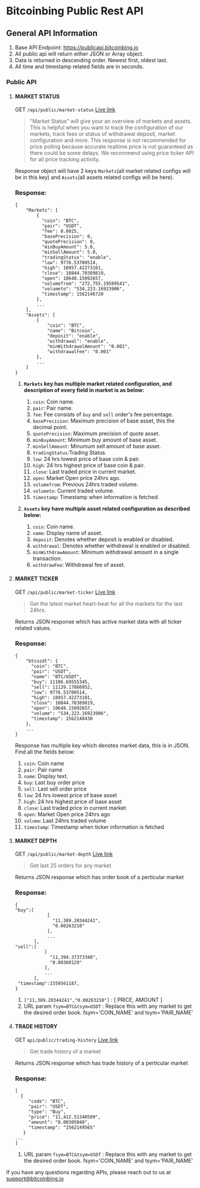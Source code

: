 # Bitcoinbing Public Rest API

## General API Information
1. Base API Endpoint: https://publicapi.bitcoinbing.io
2. All public api will return either JSON or Array object.
3. Data is returned in descending order. Newest first, oldest last.
4. All time and timestamp related fields are in seconds.

### Public API

1. #### MARKET STATUS
   GET `/api/public/market-status`  [Live link](https://publicapi.bitcoinbing.io/api/public/market-status)

    > "Market Status" will give your an overview of markets and assets. This is helpful when you want to track the configuration of our markets, track fees or status of withdrawal deposit, market configuration and more. This response is not recommended for price polling because accurate realtime price is not guaranteed as there could be some delays. We recommend using price ticker API for all price tracking activity.
    
    Response object will have 2 keys `Markets`(all market related configs will be in this key) and `Assets`(all assets related configs will be here). 
    ### Response:
    ```
    {
        "Markets": [
            {
              "coin": "BTC",
              "pair": "USDT",
              "fee": 0.0025,
              "basePrecision": 0,
              "quotePrecision": 8,
              "minBuyAmount": 5.0,
              "minSellAmount": 5.0,
              "tradingStatus": "enable",
              "low": 9776.53700514,
              "high": 10957.42273101,
              "close": 10844.70389819,
              "open": 10648.15092657,
              "volumefrom": "272,755.19589541",
              "volumeto": "534,223.16923906",             
              "timestamp": 1562146720
            },
            ...
        ],
        "Assets": [
            {
                "coin": "BTC",
                "name": "Bitcoin",
                "deposit": "enable",
                "withdrawal": "enable",
                "minWithdrawalAmount": "0.002",
                "withdrawalFee": "0.001"                
            },
            ...
        ]
    }
    ```
    
    
    1. **`Markets` key has multiple market related configuration, and description of every field in market is as below:**
    
        1. `coin`: Coin name.
        1. `pair`: Pair name.
        1. `fee`: Fee consists of `buy` and `sell` order's fee percentage.
        1. `basePrecision`: Maximum precision of base asset, this the decimal point.
        1. `quotePrecision`: Maximum  precision of quote asset.
        1. `minBuyAmount`: Minimum buy amount of base asset.
        1. `minSellAmount`: Minumum sell amount of base asset.
        1. `tradingStatus`:Trading Status.
        1. `low`: 24 hrs lowest price of base coin & pair.
        1. `high`: 24 hrs highest price of base coin & pair.
        1. `close`: Last traded price in current market.
        1. `open`: Market Open price 24hrs ago.
        1. `volumefrom`: Previous 24hrs traded volume.
        1. `volumeto`: Current traded volume.            
        1. `timestamp`: Timestamp when information is fetched.
    1. **`Assets` key have multiple asset related configuration as described below:**
    
        1. `coin`: Coin name.
        1. `name`: Display name of asset.
        1. `deposit`: Denotes whether deposit is enabled or disabled.
        1. `withdrawal`: Denotes whether withdrawal is enabled or disabled.
        1. `minWithdrawAmount`: Minimum withdrawal amount in a single transaction.
        1. `withdrawFee`: Withdrawal fee of asset.
              
        


1. #### MARKET TICKER
   GET `/api/public/market-ticker` [Live link](https://publicapi.bitcoinbing.io/api/public/market-ticker)
    > Get the latest market heart-beat for all the markets for the last 24hrs.
    
    Returns JSON response which has active market data with all ticker related values.
    ### Response:
    ```
    {
        "btcusdt": {
          "coin": "BTC",
          "pair": "USDT",
          "name": "BTC/USDT",
          "buy": 11106.69555345,
          "sell": 11139.17860952,
          "low": 9776.53700514,
          "high": 10957.42273101,
          "close": 10844.70389819,
          "open": 10648.15092657,
          "volume": "534,223.16923906",
          "timestamp": 1562148430
        },
        ...
    }
    ```
    Response has multiple key which denotes market data, this is in JSON. Find all the fields below:
    
    1. `coin`: Coin name
    1. `pair`: Pair name
    1. `name`: Display text.
    1. `buy`: Last buy order price
    1. `sell`: Last sell order price
    1. `low`: 24 hrs lowest price of base asset
    1. `high`: 24 hrs highest price of base asset
    1. `close`: Last traded price in current market
    1. `open`: Market Open price 24hrs ago
    1. `volume`: Last 24hrs traded volume
    1. `timestamp`: Timestamp when ticker information is fetched
    
      
    

1. #### MARKET DEPTH
   GET `/api/public/market-depth` [Live link](https://publicapi.bitcoinbing.io/api/public/market-depth?fsym=BTC&tsym=USDT)
    > Get last 25 orders for any market
    
    Returns JSON response which has order book of a perticular market
    ### Response:
    ```
    {
    "buy":[
                [
                  "11,389.20344241",
                  "0.00263210"
                ],
                ...
           ],
    "sell":[
               [
                 "11,394.37373348",
                 "0.00360129"
               ],
               ...
           ],
     "timestamp":1559561187,
    }
    
    ```
    1. `["11,389.20344241","0.00263210"]` : [ PRICE, AMOUNT ]
    1. URL param `fsym=BTC&tsym=USDT` : Replace this with any market to get the desired order book.
                                        fsym='COIN_NAME' and tsym='PAIR_NAME'
    
1. #### TRADE HISTORY
   GET `api/public/trading-history` [Live link](https://publicapi.bitcoinbing.io/api/public/trading-history?fsym=BTC&tsym=USDT)
    > Get trade history of a market
    
    Returns JSON response which has trade history of a perticular market
    ### Response:
    ```
    [
      {
         "code": "BTC",
         "pair": "USDT",
         "type": "Buy",
         "price": "11,412.51340509",
         "amount": "0.00305040",
         "timestamp": "1562149565"
       }  
   ...
   ]
    ```
    1. URL param `fsym=BTC&tsym=USDT` : Replace this with any market to get the desired order book.
                                        fsym='COIN_NAME' and tsym='PAIR_NAME'
    
    
If you have any questions regarding APIs, please reach out to us at support@bitcoinbing.io
